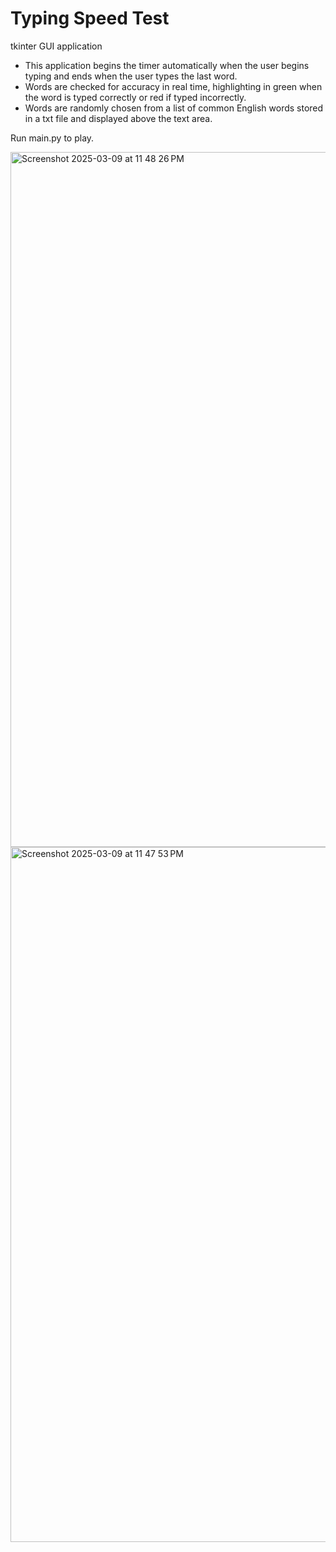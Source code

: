 # Typing Speed Test
tkinter GUI application

- This application begins the timer automatically when the user begins typing and ends when the user types the last word.
- Words are checked for accuracy in real time, highlighting in green when the word is typed correctly or red if typed incorrectly.
- Words are randomly chosen from a list of common English words stored in a txt file and displayed above the text area.

Run main.py to play.

<img width="1112" alt="Screenshot 2025-03-09 at 11 48 26 PM" src="https://github.com/user-attachments/assets/42c4232d-e76f-4a0b-a6f4-4629e6d6ea57" />
<img width="1112" alt="Screenshot 2025-03-09 at 11 47 53 PM" src="https://github.com/user-attachments/assets/0b503b06-875f-4353-880f-1647ffb82b99" />
